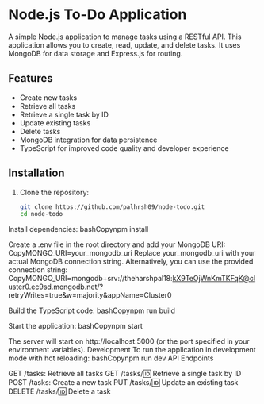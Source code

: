 # Node.js To-Do Application

A simple Node.js application to manage tasks using a RESTful API. This application allows you to create, read, update, and delete tasks. It uses MongoDB for data storage and Express.js for routing.

## Features

- Create new tasks
- Retrieve all tasks
- Retrieve a single task by ID
- Update existing tasks
- Delete tasks
- MongoDB integration for data persistence
- TypeScript for improved code quality and developer experience

## Installation

1. Clone the repository:
   ```bash
   git clone https://github.com/palhrsh09/node-todo.git
   cd node-todo

Install dependencies:
bashCopynpm install

Create a .env file in the root directory and add your MongoDB URI:
CopyMONGO_URI=your_mongodb_uri
Replace your_mongodb_uri with your actual MongoDB connection string.
Alternatively, you can use the provided connection string:
CopyMONGO_URI=mongodb+srv://theharshpal18:kX9TeOjWnKmTKFqK@cluster0.ec9sd.mongodb.net/?retryWrites=true&w=majority&appName=Cluster0

Build the TypeScript code:
bashCopynpm run build

Start the application:
bashCopynpm start


The server will start on http://localhost:5000 (or the port specified in your environment variables).
Development
To run the application in development mode with hot reloading:
bashCopynpm run dev
API Endpoints

GET /tasks: Retrieve all tasks
GET /tasks/:id: Retrieve a single task by ID
POST /tasks: Create a new task
PUT /tasks/:id: Update an existing task
DELETE /tasks/:id: Delete a task
